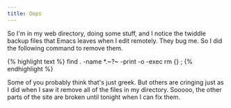 ```yaml
---
title: Oops
---
```

So I'm in my web directory, doing some stuff, and I notice the twiddle backup
files that Emacs leaves when I edit remotely. They bug me. So I did the
following command to remove them.

{% highlight text %}
find . -name *.~?~ -print -o -exec rm {} \;
{% endhighlight %}

Some of you probably think that's just greek. But others are cringing just as
I did when I saw it remove all of the files in my directory. Sooooo, the other
parts of the site are broken until tonight when I can fix them.

